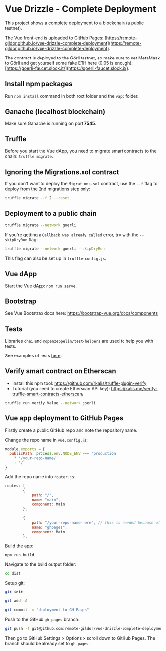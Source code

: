 # Vue Drizzle - Complete Deployment

This project shows a complete deployment to a blockchain (a public testnet). 

The Vue front-end is uploaded to GitHub Pages: [https://remote-gildor.github.io/vue-drizzle-complete-deployment](https://remote-gildor.github.io/vue-drizzle-complete-deployment). 

The contract is deployed to the Görli testnet, so make sure to set MetaMask to Görli and get yourself some fake ETH here (0.05 is enough): [https://goerli-faucet.slock.it/](https://goerli-faucet.slock.it/).

## Install npm packages

Run `npm install` command in both root folder and the `vapp` folder.

## Ganache (localhost blockchain)

Make sure Ganache is running on port **7545**.

## Truffle

Before you start the Vue dApp, you need to migrate smart contracts to the chain: `truffle migrate`.

## Ignoring the Migrations.sol contract

If you don't want to deploy the `Migrations.sol` contract, use the `--f` flag to deploy from the 2nd migrations step only:

```bash
truffle migrate --f 2 --reset
```

## Deployment to a public chain

```bash
truffle migrate --network goerli
```

If you're getting a `Callback was already called` error, try with the `--skipDryRun` flag:

```bash
truffle migrate --network goerli --skipDryRun
```

This flag can also be set up in `truffle-config.js`.

## Vue dApp

Start the Vue dApp: `npm run serve`.

## Bootstrap

See Vue Bootstrap docs here: https://bootstrap-vue.org/docs/components

## Tests

Libraries `chai` and `@openzeppelin/test-helpers` are used to help you with tests.

See examples of tests [here](https://github.com/remote-gildor/vue-drizzle-crowdsale/blob/master/test/TestCrowdsale.test.js).

## Verify smart contract on Etherscan

- Install this npm tool: https://github.com/rkalis/truffle-plugin-verify 
- Tutorial (you need to create Etherscan API key): https://kalis.me/verify-truffle-smart-contracts-etherscan/ 

```bash
truffle run verify Value --network goerli
```

## Vue app deployment to GitHub Pages

Firstly create a public GitHub repo and note the repository name.

Change the repo name in `vue.config.js`:

```javascript
module.exports = {
  publicPath: process.env.NODE_ENV === 'production'
    ? '/your-repo-name/'
    : '/'
}
```

Add the repo name into `router.js`:

```javascript
routes: [
        {
            path: "/",
            name: "main",
            component: Main
        },

        {
            path: "/your-repo-name-here", // this is needed because of GH Pages
            name: "ghpages",
            component: Main
        },
```

Build the app:

```bash
npm run build
```

Navigate to the build output folder:

```bash
cd dist
```

Setup git:

```bash
git init

git add -A

git commit -m "deployment to GH Pages"
```

Push to the GitHub `gh-pages` branch:

```bash
git push -f git@github.com:remote-gildor/vue-drizzle-complete-deployment.git master:gh-pages
```

Then go to GitHub Settings > Options > scroll down to GitHub Pages. The branch should be already set to `gh-pages`.

